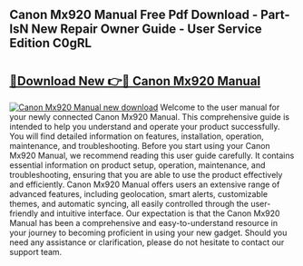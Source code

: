 ## Canon Mx920 Manual Free Pdf Download - Part-lsN New Repair Owner Guide - User Service Edition C0gRL

# <h2><a href="http://bc1285.oget.top/?id=Canon+Mx920+Manual">🔗Download New 👉🔴 Canon Mx920 Manual</a></h2>

[![Canon Mx920 Manual new download](https://i.imgur.com/5g1atiW.png)](http://bc1285.oget.top/?id=Canon+Mx920+Manual)
Welcome to the user manual for your newly connected Canon Mx920 Manual. This comprehensive guide is intended to help you understand and operate your product successfully. You will find detailed information on features, installation, operation, maintenance, and troubleshooting. Before you start using your Canon Mx920 Manual, we recommend reading this user guide carefully. It contains essential information on product setup, operation, maintenance, and troubleshooting, ensuring that you are able to use the product effectively and efficiently. Canon Mx920 Manual offers users an extensive range of advanced features, including geolocation, smart alerts, customizable themes, and automatic syncing, all easily controlled through the user-friendly and intuitive interface. Our expectation is that the Canon Mx920 Manual has been a comprehensive and easy-to-understand resource in your journey to becoming proficient in using your new gadget. Should you need any assistance or clarification, please do not hesitate to contact our support team.
